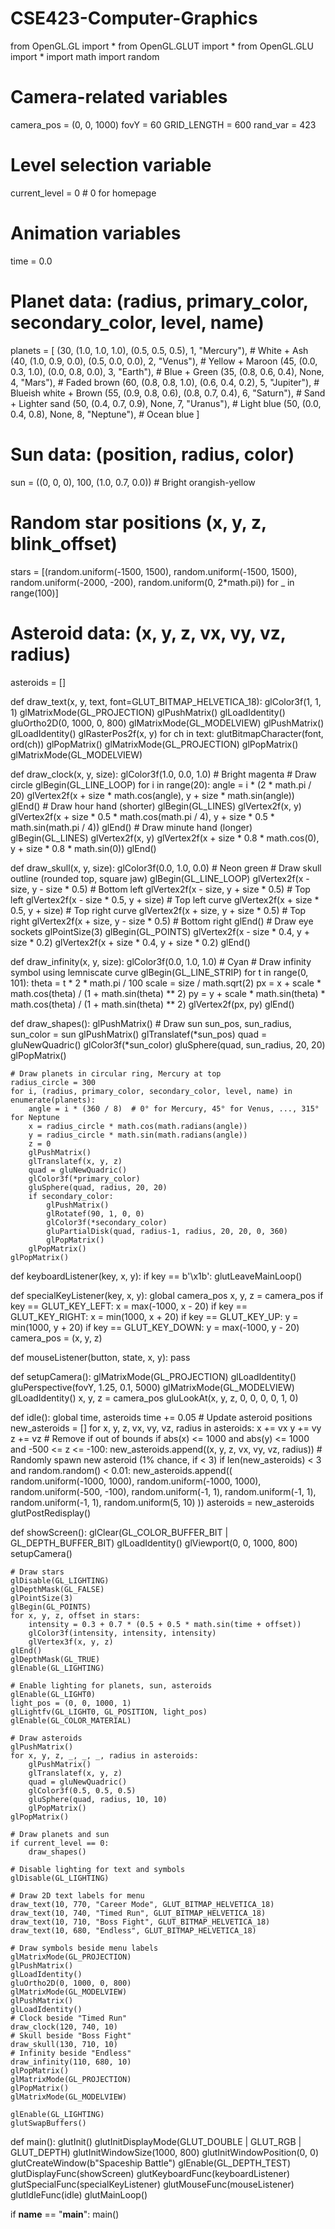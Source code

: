 # CSE423-Computer-Graphics
from OpenGL.GL import *
from OpenGL.GLUT import *
from OpenGL.GLU import *
import math
import random

# Camera-related variables
camera_pos = (0, 0, 1000)
fovY = 60
GRID_LENGTH = 600
rand_var = 423

# Level selection variable
current_level = 0  # 0 for homepage

# Animation variables
time = 0.0

# Planet data: (radius, primary_color, secondary_color, level, name)
planets = [
    (30, (1.0, 1.0, 1.0), (0.5, 0.5, 0.5), 1, "Mercury"),  # White + Ash
    (40, (1.0, 0.9, 0.0), (0.5, 0.0, 0.0), 2, "Venus"),   # Yellow + Maroon
    (45, (0.0, 0.3, 1.0), (0.0, 0.8, 0.0), 3, "Earth"),   # Blue + Green
    (35, (0.8, 0.6, 0.4), None, 4, "Mars"),               # Faded brown
    (60, (0.8, 0.8, 1.0), (0.6, 0.4, 0.2), 5, "Jupiter"), # Blueish white + Brown
    (55, (0.9, 0.8, 0.6), (0.8, 0.7, 0.4), 6, "Saturn"),  # Sand + Lighter sand
    (50, (0.4, 0.7, 0.9), None, 7, "Uranus"),             # Light blue
    (50, (0.0, 0.4, 0.8), None, 8, "Neptune"),            # Ocean blue
]

# Sun data: (position, radius, color)
sun = ((0, 0, 0), 100, (1.0, 0.7, 0.0))  # Bright orangish-yellow

# Random star positions (x, y, z, blink_offset)
stars = [(random.uniform(-1500, 1500), random.uniform(-1500, 1500), random.uniform(-2000, -200), random.uniform(0, 2*math.pi)) for _ in range(100)]

# Asteroid data: (x, y, z, vx, vy, vz, radius)
asteroids = []

def draw_text(x, y, text, font=GLUT_BITMAP_HELVETICA_18):
    glColor3f(1, 1, 1)
    glMatrixMode(GL_PROJECTION)
    glPushMatrix()
    glLoadIdentity()
    gluOrtho2D(0, 1000, 0, 800)
    glMatrixMode(GL_MODELVIEW)
    glPushMatrix()
    glLoadIdentity()
    glRasterPos2f(x, y)
    for ch in text:
        glutBitmapCharacter(font, ord(ch))
    glPopMatrix()
    glMatrixMode(GL_PROJECTION)
    glPopMatrix()
    glMatrixMode(GL_MODELVIEW)

def draw_clock(x, y, size):
    glColor3f(1.0, 0.0, 1.0)  # Bright magenta
    # Draw circle
    glBegin(GL_LINE_LOOP)
    for i in range(20):
        angle = i * (2 * math.pi / 20)
        glVertex2f(x + size * math.cos(angle), y + size * math.sin(angle))
    glEnd()
    # Draw hour hand (shorter)
    glBegin(GL_LINES)
    glVertex2f(x, y)
    glVertex2f(x + size * 0.5 * math.cos(math.pi / 4), y + size * 0.5 * math.sin(math.pi / 4))
    glEnd()
    # Draw minute hand (longer)
    glBegin(GL_LINES)
    glVertex2f(x, y)
    glVertex2f(x + size * 0.8 * math.cos(0), y + size * 0.8 * math.sin(0))
    glEnd()

def draw_skull(x, y, size):
    glColor3f(0.0, 1.0, 0.0)  # Neon green
    # Draw skull outline (rounded top, square jaw)
    glBegin(GL_LINE_LOOP)
    glVertex2f(x - size, y - size * 0.5)  # Bottom left
    glVertex2f(x - size, y + size * 0.5)  # Top left
    glVertex2f(x - size * 0.5, y + size)  # Top left curve
    glVertex2f(x + size * 0.5, y + size)  # Top right curve
    glVertex2f(x + size, y + size * 0.5)  # Top right
    glVertex2f(x + size, y - size * 0.5)  # Bottom right
    glEnd()
    # Draw eye sockets
    glPointSize(3)
    glBegin(GL_POINTS)
    glVertex2f(x - size * 0.4, y + size * 0.2)
    glVertex2f(x + size * 0.4, y + size * 0.2)
    glEnd()

def draw_infinity(x, y, size):
    glColor3f(0.0, 1.0, 1.0)  # Cyan
    # Draw infinity symbol using lemniscate curve
    glBegin(GL_LINE_STRIP)
    for t in range(0, 101):
        theta = t * 2 * math.pi / 100
        scale = size / math.sqrt(2)
        px = x + scale * math.cos(theta) / (1 + math.sin(theta) ** 2)
        py = y + scale * math.sin(theta) * math.cos(theta) / (1 + math.sin(theta) ** 2)
        glVertex2f(px, py)
    glEnd()

def draw_shapes():
    glPushMatrix()
    # Draw sun
    sun_pos, sun_radius, sun_color = sun
    glPushMatrix()
    glTranslatef(*sun_pos)
    quad = gluNewQuadric()
    glColor3f(*sun_color)
    gluSphere(quad, sun_radius, 20, 20)
    glPopMatrix()

    # Draw planets in circular ring, Mercury at top
    radius_circle = 300
    for i, (radius, primary_color, secondary_color, level, name) in enumerate(planets):
        angle = i * (360 / 8)  # 0° for Mercury, 45° for Venus, ..., 315° for Neptune
        x = radius_circle * math.cos(math.radians(angle))
        y = radius_circle * math.sin(math.radians(angle))
        z = 0
        glPushMatrix()
        glTranslatef(x, y, z)
        quad = gluNewQuadric()
        glColor3f(*primary_color)
        gluSphere(quad, radius, 20, 20)
        if secondary_color:
            glPushMatrix()
            glRotatef(90, 1, 0, 0)
            glColor3f(*secondary_color)
            gluPartialDisk(quad, radius-1, radius, 20, 20, 0, 360)
            glPopMatrix()
        glPopMatrix()
    glPopMatrix()

def keyboardListener(key, x, y):
    if key == b'\x1b':
        glutLeaveMainLoop()

def specialKeyListener(key, x, y):
    global camera_pos
    x, y, z = camera_pos
    if key == GLUT_KEY_LEFT:
        x = max(-1000, x - 20)
    if key == GLUT_KEY_RIGHT:
        x = min(1000, x + 20)
    if key == GLUT_KEY_UP:
        y = min(1000, y + 20)
    if key == GLUT_KEY_DOWN:
        y = max(-1000, y - 20)
    camera_pos = (x, y, z)

def mouseListener(button, state, x, y):
    pass

def setupCamera():
    glMatrixMode(GL_PROJECTION)
    glLoadIdentity()
    gluPerspective(fovY, 1.25, 0.1, 5000)
    glMatrixMode(GL_MODELVIEW)
    glLoadIdentity()
    x, y, z = camera_pos
    gluLookAt(x, y, z, 0, 0, 0, 0, 1, 0)

def idle():
    global time, asteroids
    time += 0.05
    # Update asteroid positions
    new_asteroids = []
    for x, y, z, vx, vy, vz, radius in asteroids:
        x += vx
        y += vy
        z += vz
        # Remove if out of bounds
        if abs(x) <= 1000 and abs(y) <= 1000 and -500 <= z <= -100:
            new_asteroids.append((x, y, z, vx, vy, vz, radius))
    # Randomly spawn new asteroid (1% chance, if < 3)
    if len(new_asteroids) < 3 and random.random() < 0.01:
        new_asteroids.append((
            random.uniform(-1000, 1000), random.uniform(-1000, 1000), random.uniform(-500, -100),
            random.uniform(-1, 1), random.uniform(-1, 1), random.uniform(-1, 1),
            random.uniform(5, 10)
        ))
    asteroids = new_asteroids
    glutPostRedisplay()

def showScreen():
    glClear(GL_COLOR_BUFFER_BIT | GL_DEPTH_BUFFER_BIT)
    glLoadIdentity()
    glViewport(0, 0, 1000, 800)
    setupCamera()

    # Draw stars
    glDisable(GL_LIGHTING)
    glDepthMask(GL_FALSE)
    glPointSize(3)
    glBegin(GL_POINTS)
    for x, y, z, offset in stars:
        intensity = 0.3 + 0.7 * (0.5 + 0.5 * math.sin(time + offset))
        glColor3f(intensity, intensity, intensity)
        glVertex3f(x, y, z)
    glEnd()
    glDepthMask(GL_TRUE)
    glEnable(GL_LIGHTING)

    # Enable lighting for planets, sun, asteroids
    glEnable(GL_LIGHT0)
    light_pos = (0, 0, 1000, 1)
    glLightfv(GL_LIGHT0, GL_POSITION, light_pos)
    glEnable(GL_COLOR_MATERIAL)

    # Draw asteroids
    glPushMatrix()
    for x, y, z, _, _, _, radius in asteroids:
        glPushMatrix()
        glTranslatef(x, y, z)
        quad = gluNewQuadric()
        glColor3f(0.5, 0.5, 0.5)
        gluSphere(quad, radius, 10, 10)
        glPopMatrix()
    glPopMatrix()

    # Draw planets and sun
    if current_level == 0:
        draw_shapes()

    # Disable lighting for text and symbols
    glDisable(GL_LIGHTING)

    # Draw 2D text labels for menu
    draw_text(10, 770, "Career Mode", GLUT_BITMAP_HELVETICA_18)
    draw_text(10, 740, "Timed Run", GLUT_BITMAP_HELVETICA_18)
    draw_text(10, 710, "Boss Fight", GLUT_BITMAP_HELVETICA_18)
    draw_text(10, 680, "Endless", GLUT_BITMAP_HELVETICA_18)

    # Draw symbols beside menu labels
    glMatrixMode(GL_PROJECTION)
    glPushMatrix()
    glLoadIdentity()
    gluOrtho2D(0, 1000, 0, 800)
    glMatrixMode(GL_MODELVIEW)
    glPushMatrix()
    glLoadIdentity()
    # Clock beside "Timed Run"
    draw_clock(120, 740, 10)
    # Skull beside "Boss Fight"
    draw_skull(130, 710, 10)
    # Infinity beside "Endless"
    draw_infinity(110, 680, 10)
    glPopMatrix()
    glMatrixMode(GL_PROJECTION)
    glPopMatrix()
    glMatrixMode(GL_MODELVIEW)

    glEnable(GL_LIGHTING)
    glutSwapBuffers()

def main():
    glutInit()
    glutInitDisplayMode(GLUT_DOUBLE | GLUT_RGB | GLUT_DEPTH)
    glutInitWindowSize(1000, 800)
    glutInitWindowPosition(0, 0)
    glutCreateWindow(b"Spaceship Battle")
    glEnable(GL_DEPTH_TEST)
    glutDisplayFunc(showScreen)
    glutKeyboardFunc(keyboardListener)
    glutSpecialFunc(specialKeyListener)
    glutMouseFunc(mouseListener)
    glutIdleFunc(idle)
    glutMainLoop()

if __name__ == "__main__":
    main()
